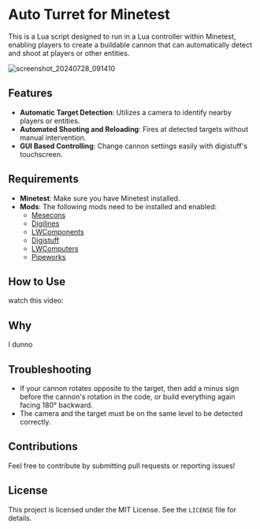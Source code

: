 # Auto Turret for Minetest

This is a Lua script designed to run in a Lua controller within Minetest, enabling players to create a buildable cannon that can automatically detect and shoot at players or other entities.

![screenshot_20240728_091410](https://github.com/user-attachments/assets/bf3705fd-93d9-4616-9aff-fd42cd4de06d)

## Features

- **Automatic Target Detection**: Utilizes a camera to identify nearby players or entities.
- **Automated Shooting and Reloading**: Fires at detected targets without manual intervention.
- **GUI Based Controlling**: Change cannon settings easily with digistuff's touchscreen.

## Requirements

- **Minetest**: Make sure you have Minetest installed.
- **Mods**: The following mods need to be installed and enabled:
  - [Mesecons](https://content.minetest.net/packages/Jeija/mesecons/)
  - [Digilines](https://content.minetest.net/packages/Jeija/digilines/)
  - [LWComponents](https://content.minetest.net/packages/loosewheel/lwcomponents/)
  - [Digistuff](https://content.minetest.net/packages/mt-mods/digistuff/)
  - [LWComputers](https://content.minetest.net/packages/loosewheel/lwcomputers/)
  - [Pipeworks](https://content.minetest.net/packages/mt-mods/pipeworks/)


## How to Use
watch this video:

## Why
I dunno

## Troubleshooting
- If your cannon rotates opposite to the target, then add a minus sign before the cannon's rotation in the code, or build everything again facing 180° backward.
- The camera and the target must be on the same level to be detected correctly.

## Contributions

Feel free to contribute by submitting pull requests or reporting issues!

## License

This project is licensed under the MIT License. See the `LICENSE` file for details.
